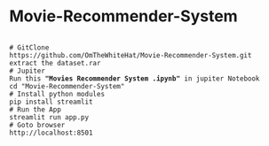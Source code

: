 # Movie-Recommender-System
<pre>
<code>
# GitClone
https://github.com/OmTheWhiteHat/Movie-Recommender-System.git
extract the dataset.rar
# Jupiter
Run this <strong>"Movies Recommender System .ipynb"</strong> in jupiter Notebook
cd "Movie-Recommender-System"
# Install python modules
pip install streamlit
# Run the App
streamlit run app.py
# Goto browser
http://localhost:8501
</code>
</pre>
